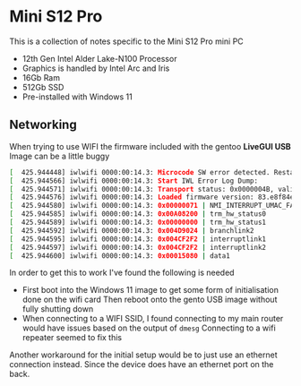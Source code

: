 # Mini S12 Pro

This is a collection of notes specific to the Mini S12 Pro mini PC

  * 12th Gen Intel Alder Lake-N100 Processor
  * Graphics is handled by Intel Arc and Iris
  * 16Gb Ram
  * 512Gb SSD
  * Pre-installed with Windows 11

## Networking

When trying to use WIFI the firmware included with the gentoo **LiveGUI USB** Image can be a little buggy

```bash
[  425.944448] iwlwifi 0000:00:14.3: Microcode SW error detected. Restarting 0x0.
[  425.944566] iwlwifi 0000:00:14.3: Start IWL Error Log Dump:
[  425.944571] iwlwifi 0000:00:14.3: Transport status: 0x0000004B, valid: 6
[  425.944576] iwlwifi 0000:00:14.3: Loaded firmware version: 83.e8f84e98.0 so-a0-hr-b0-83.ucode
[  425.944580] iwlwifi 0000:00:14.3: 0x00000071 | NMI_INTERRUPT_UMAC_FATAL
[  425.944585] iwlwifi 0000:00:14.3: 0x00A08200 | trm_hw_status0
[  425.944589] iwlwifi 0000:00:14.3: 0x00000000 | trm_hw_status1
[  425.944592] iwlwifi 0000:00:14.3: 0x004D9024 | branchlink2
[  425.944595] iwlwifi 0000:00:14.3: 0x004CF2F2 | interruptlink1
[  425.944597] iwlwifi 0000:00:14.3: 0x004CF2F2 | interruptlink2
[  425.944600] iwlwifi 0000:00:14.3: 0x00015080 | data1
```

In order to get this to work I've found the following is needed

  * First boot into the Windows 11 image to get some form of initialisation done on the wifi card
    Then reboot onto the gento USB image without fully shutting down
  * When connecting to a WIFI SSID, I found connecting to my main router would have issues based on the output of `dmesg`
    Connecting to a wifi repeater seemed to fix this

Another workaround for the initial setup would be to just use an ethernet connection instead.
Since the device does have an ethernet port on the back.
